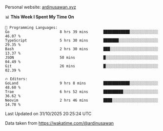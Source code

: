 Personal website: [ardinusawan.xyz](https://ardinusawan.xyz)

<!--START_SECTION:waka-->
📊 **This Week I Spent My Time On** 

```text
💬 Programming Languages: 
Go                       8 hrs 39 mins       ████████████░░░░░░░░░░░░░   46.07 % 
TypeScript               5 hrs 30 mins       ███████░░░░░░░░░░░░░░░░░░   29.35 % 
Bash                     2 hrs 30 mins       ███░░░░░░░░░░░░░░░░░░░░░░   13.37 % 
JSON                     50 mins             █░░░░░░░░░░░░░░░░░░░░░░░░   04.49 % 
Git                      26 mins             █░░░░░░░░░░░░░░░░░░░░░░░░   02.39 % 

🔥 Editors: 
GoLand                   9 hrs 8 mins        ████████████░░░░░░░░░░░░░   48.60 % 
Trae                     6 hrs 52 mins       █████████░░░░░░░░░░░░░░░░   36.62 % 
Neovim                   2 hrs 46 mins       ████░░░░░░░░░░░░░░░░░░░░░   14.78 % 
```


 Last Updated on 31/10/2025 20:25:24 UTC
<!--END_SECTION:waka-->
Data taken from https://wakatime.com/@ardinusawan
